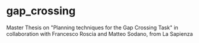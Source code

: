 # gap_crossing
Master Thesis on "Planning techniques for the Gap Crossing Task" in collaboration with Francesco Roscia and Matteo Sodano, from La Sapienza
